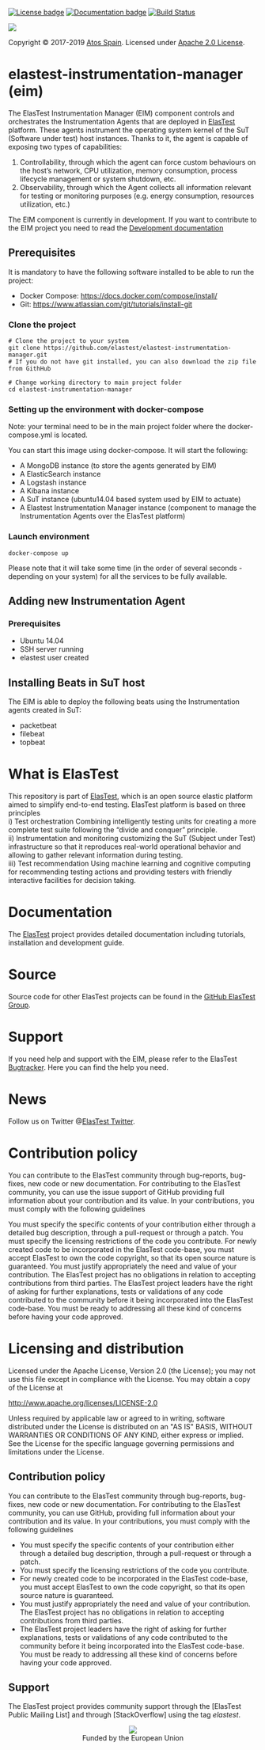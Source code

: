[![License badge](https://img.shields.io/badge/license-Apache2-green.svg)](http://www.apache.org/licenses/LICENSE-2.0)
[![Documentation badge](https://img.shields.io/badge/docs-latest-brightgreen.svg)](http://elastest.io/docs/)
[![Build Status](https://ci.elastest.io/jenkins/buildStatus/icon?job=elastest-instrumentation-manager/eim)](https://ci.elastest.io/jenkins/job/elastest-instrumentation-manager/eim)

[![][ElasTest Logo]][ElasTest]

Copyright © 2017-2019 [Atos Spain]. Licensed under [Apache 2.0 License].

elastest-instrumentation-manager (eim)
==============================
The ElasTest Instrumentation Manager (EIM) component controls and orchestrates the Instrumentation Agents that are deployed in [ElasTest] platform. These agents instrument the operating system kernel of the SuT (Software under test) host instances. Thanks to it, the agent is capable of exposing two types of capabilities: 
1) Controllability, through which the agent can force custom behaviours on the host’s network, CPU utilization, memory consumption, process lifecycle management or system shutdown, etc.
2) Observability, through which the Agent collects all information relevant for testing or monitoring purposes (e.g. energy consumption, resources utilization, etc.)

The EIM component is currently in development. If you want to contribute to the EIM project you need to read the [Development documentation](https://github.com/elastest/elastest-instrumentation-manager/blob/master/docs/index.md) 

## Prerequisites
It is mandatory to have the following software installed to be able to run the project:
- Docker Compose: https://docs.docker.com/compose/install/
- Git: https://www.atlassian.com/git/tutorials/install-git

### Clone the project
    # Clone the project to your system
    git clone https://github.com/elastest/elastest-instrumentation-manager.git
    # If you do not have git installed, you can also download the zip file from GithHub
    
    # Change working directory to main project folder
    cd elastest-instrumentation-manager
    
### Setting up the environment with docker-compose
Note: your terminal need to be in the main project folder where the docker-compose.yml is located.

You can start this image using docker-compose. It will start the following:

- A MongoDB instance (to store the agents generated by EIM)
- A ElasticSearch instance
- A Logstash instance
- A Kibana instance
- A SuT instance (ubuntu14.04 based system used by EIM to actuate)
- A Elastest Instrumentation Manager instance (component to manage the Instrumentation Agents over the ElasTest platform)

### Launch environment
    docker-compose up

Please note that it will take some time (in the order of several seconds - depending on your system) for all the services to be fully available.
   
## Adding new Instrumentation Agent
### Prerequisites 
   - Ubuntu 14.04
   - SSH server running
   - elastest user created
## Installing Beats in SuT host
The EIM is able to deploy the following beats using the Instrumentation agents created in SuT:
- packetbeat
- filebeat
- topbeat


# What is ElasTest

This repository is part of [ElasTest], which is an open source elastic platform
aimed to simplify end-to-end testing. ElasTest platform is based on three
principles 
<br>
i) Test orchestration Combining intelligently testing units for
creating a more complete test suite following the “divide and conquer” principle.
<br>
ii) Instrumentation and monitoring customizing the SuT (Subject under Test)
infrastructure so that it reproduces real-world operational behavior and allowing
to gather relevant information during testing. 
<br>
iii) Test recommendation Using machine
learning and cognitive computing for recommending testing actions and providing
testers with friendly interactive facilities for decision taking.

# Documentation

The [ElasTest] project provides detailed documentation including tutorials,
installation and development guide.

# Source
Source code for other ElasTest projects can be found in the [GitHub ElasTest
Group].

# Support
If you need help and support with the EIM, please refer to the ElasTest [Bugtracker]. 
Here you can find the help you need.

# News
Follow us on Twitter @[ElasTest Twitter].

# Contribution policy
You can contribute to the ElasTest community through bug-reports, bug-fixes,
new code or new documentation. For contributing to the ElasTest community,
you can use the issue support of GitHub providing full information about your
contribution and its value. In your contributions, you must comply with the
following guidelines

 You must specify the specific contents of your contribution either through a
  detailed bug description, through a pull-request or through a patch.
 You must specify the licensing restrictions of the code you contribute.
 For newly created code to be incorporated in the ElasTest code-base, you
  must accept ElasTest to own the code copyright, so that its open source
  nature is guaranteed.
 You must justify appropriately the need and value of your contribution. The
  ElasTest project has no obligations in relation to accepting contributions
  from third parties.
 The ElasTest project leaders have the right of asking for further
  explanations, tests or validations of any code contributed to the community
  before it being incorporated into the ElasTest code-base. You must be ready
  to addressing all these kind of concerns before having your code approved.

# Licensing and distribution
Licensed under the Apache License, Version 2.0 (the License);
you may not use this file except in compliance with the License.
You may obtain a copy of the License at

  http://www.apache.org/licenses/LICENSE-2.0

Unless required by applicable law or agreed to in writing, software distributed under the License is distributed on an "AS IS" BASIS, WITHOUT WARRANTIES OR CONDITIONS OF ANY KIND, either express or implied. See the License for the specific language governing permissions and limitations under the License.

Contribution policy
-------------------

You can contribute to the ElasTest community through bug-reports, bug-fixes,
new code or new documentation. For contributing to the ElasTest community,
you can use GitHub, providing full information about your contribution and its
value. In your contributions, you must comply with the following guidelines

* You must specify the specific contents of your contribution either through a
  detailed bug description, through a pull-request or through a patch.
* You must specify the licensing restrictions of the code you contribute.
* For newly created code to be incorporated in the ElasTest code-base, you
  must accept ElasTest to own the code copyright, so that its open source
  nature is guaranteed.
* You must justify appropriately the need and value of your contribution. The
  ElasTest project has no obligations in relation to accepting contributions
  from third parties.
* The ElasTest project leaders have the right of asking for further
  explanations, tests or validations of any code contributed to the community
  before it being incorporated into the ElasTest code-base. You must be ready
  to addressing all these kind of concerns before having your code approved.

Support
-------

The ElasTest project provides community support through the [ElasTest Public
Mailing List] and through [StackOverflow] using the tag *elastest*.


<p align="center">
  <img src="http://elastest.io/images/logos_elastest/ue_logo-small.png"><br>
  Funded by the European Union
</p>

[Apache 2.0 License]: http://www.apache.org/licenses/LICENSE-2.0
[Atos Spain]: http://es.atos.net/
[ElasTest]: http://elastest.io/
[ElasTest Logo]: http://elastest.io/images/logos_elastest/elastest-logo-gray-small.png
[ElasTest Twitter]: https://twitter.com/elastestio
[GitHub ElasTest Group]: https://github.com/elastest
[Bugtracker]: https://github.com/elastest/bugtracker
